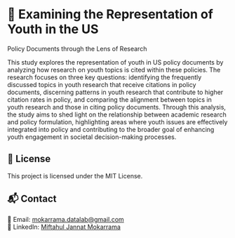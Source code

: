 # 🚀 Examining the Representation of Youth in the US
 Policy Documents through the Lens of Research

This study explores the representation of youth in
 US policy documents by analyzing how research on youth topics
 is cited within these policies. The research focuses on three key
 questions: identifying the frequently discussed topics in youth
 research that receive citations in policy documents, discerning
 patterns in youth research that contribute to higher citation
 rates in policy, and comparing the alignment between topics in
 youth research and those in citing policy documents. Through
 this analysis, the study aims to shed light on the relationship
 between academic research and policy formulation, highlighting
 areas where youth issues are effectively integrated into policy and
 contributing to the broader goal of enhancing youth engagement
 in societal decision-making processes. 

## 📄 License

This project is licensed under the MIT License.

## 📬 Contact

📧 Email: [mokarrama.datalab@gmail.com](mailto:mokarrama.datalab@gmail.com)\
🔗 LinkedIn: [Miftahul Jannat Mokarrama]([https://www.linkedin.com/in/miftahul-jannat-mokarrama])

